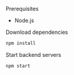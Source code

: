 Prerequisites
- Node.js

Download dependencies
```bash
npm install
```

Start backend servers
```bash
npm start
```
